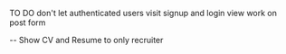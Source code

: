 TO DO
don't let authenticated  users visit signup and login view
work on post form


-- Show CV and Resume to only recruiter